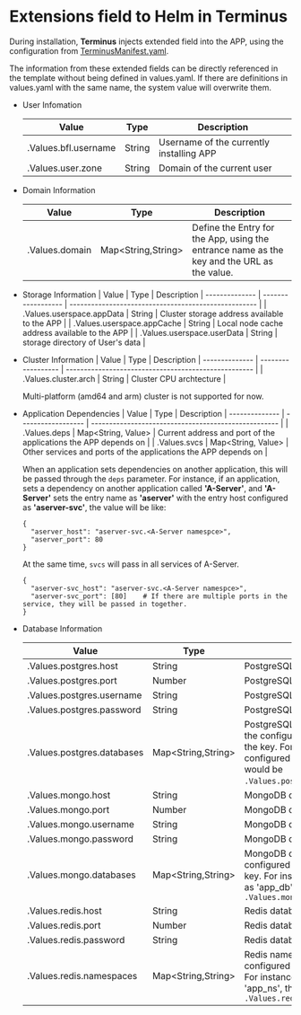 # Extensions field to Helm in Terminus

During installation, **Terminus** injects extended field into the APP, using the configuration from [TerminusManifest.yaml](manifest.md).

The information from these extended fields can be directly referenced in the template without being defined in values.yaml. If there are definitions in values.yaml with the same name, the system value will overwrite them.


- User Infomation

  | Value             | Type   | Description         |
  | -------------------- | ------ | --------------------- |
  | .Values.bfl.username | String | Username of the currently installing APP |
  | .Values.user.zone    | String | Domain of the current user          |

- Domain Information

  | Value       | Type               | Description                               |
  | -------------- | ------------------ | ---------------------------------------------------- |
  | .Values.domain | Map<String,String> | Define the Entry for the App, using the entrance name as the key and the URL as the value.  |

- Storage Information
  | Value       | Type               | Description 
  | -------------- | ------------------ | ---------------------------------------------------- |
  | .Values.userspace.appData | String | Cluster storage address available to the APP  |
  | .Values.userspace.appCache | String | Local node cache address available to the APP  |
  | .Values.userspace.userData | String | storage directory of User's data |

- Cluster Information
  | Value       | Type               | Description 
  | -------------- | ------------------ | ---------------------------------------------------- |
  | .Values.cluster.arch | String | Cluster CPU archtecture   |

  Multi-platform (amd64 and arm) cluster is not supported for now.

- Application Dependencies
  | Value       | Type               | Description 
  | -------------- | ------------------ | ---------------------------------------------------- |
  | .Values.deps | Map<String, Value> | Current address and port of the applications the APP depends on  |
  | .Values.svcs | Map<String, Value> | Other services and ports of the applications the APP depends on  |

  When an application sets dependencies on another application, this will be passed through the `deps` parameter. For instance, if an application, sets a dependency on another application called **'A-Server'**, and **'A-Server'** sets the entry name as **'aserver'** with the entry host configured as **'aserver-svc'**, the value will be like:
  ```
  {
    "aserver_host": "aserver-svc.<A-Server namespce>",
    "aserver_port": 80
  }
  ```
  At the same time, `svcs` will pass in all services of A-Server.
  ```
  {
    "aserver-svc_host": "aserver-svc.<A-Server namespce>",
    "aserver-svc_port": [80]    # If there are multiple ports in the service, they will be passed in together.
  }
  ```

- Database Information

  | Value                       | Type               | Description                                                                                                       |
  | -------------------------- | ------------------ | ---------------------------------------------------------------------------------------------------------- |
  | .Values.postgres.host      | String             | PostgreSQL database host address                                                                                      |
  | .Values.postgres.port      | Number             | PostgreSQL database port                                                                                      |
  | .Values.postgres.username  | String             | PostgreSQL database username                                                                                    |
  | .Values.postgres.password  | String             | PostgreSQL database password                                                                                      |
  | .Values.postgres.databases | Map<String,String> | PostgreSQL database name. Use the configured database name as the key. For instance, if it's configured as 'app_db', the variable would be `.Values.postgres.databases.app_db`. |
  | .Values.mongo.host         | String             | MongoDB database host address                                                                                            |
  | .Values.mongo.port         | Number             | MongoDB database port                                                                                         |
  | .Values.mongo.username     | String             | MongoDB database username                                                                                       |
  | .Values.mongo.password     | String             | MongoDB database username                                                                                         |
  | .Values.mongo.databases    | Map<String,String> | MongoDB database name. Use the configured database name as the key. For instance, if it's configured as 'app_db', the variable would be `.Values.mongo.databases.app_db `      |
  | .Values.redis.host         | String             | Redis database host address                                                                                              |
  | .Values.redis.port         | Number             | Redis database port                                                                                           |
  | .Values.redis.password     | String             | Redis database username                                                                                           |
  | .Values.redis.namespaces   | Map<String,String> | Redis namespace. Use the configured namespace as the key. For instance, if it's configured as 'app_ns', the variable would be `.Values.redis.namespaces.app_ns`|